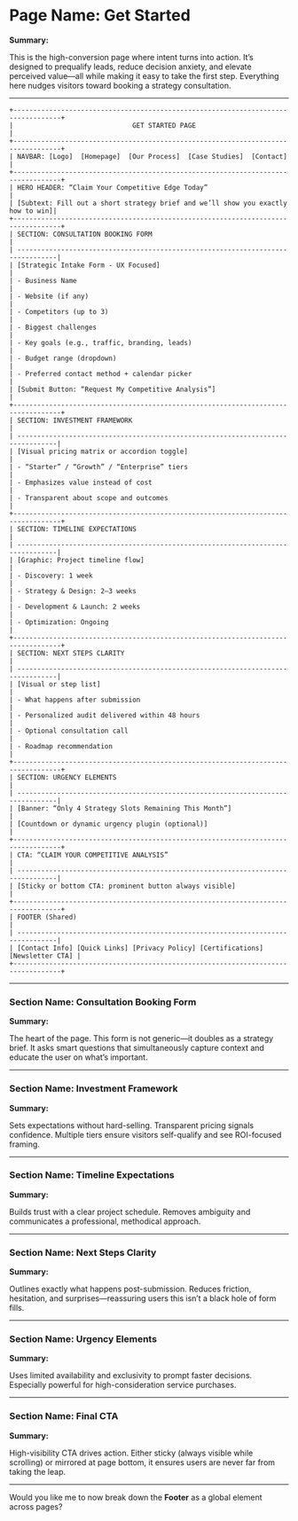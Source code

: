 # Page Name: Get Started

**Summary:**

This is the high-conversion page where intent turns into action. It’s designed to prequalify leads, reduce decision anxiety, and elevate perceived value—all while making it easy to take the first step. Everything here nudges visitors toward booking a strategy consultation.

---

```
+----------------------------------------------------------------------------------+
|                              GET STARTED PAGE                                   |
+----------------------------------------------------------------------------------+
| NAVBAR: [Logo]  [Homepage]  [Our Process]  [Case Studies]  [Contact]            |
+----------------------------------------------------------------------------------+
| HERO HEADER: “Claim Your Competitive Edge Today”                                |
| [Subtext: Fill out a short strategy brief and we’ll show you exactly how to win]|
+----------------------------------------------------------------------------------+
| SECTION: CONSULTATION BOOKING FORM                                              |
| --------------------------------------------------------------------------------|
| [Strategic Intake Form - UX Focused]                                            |
| - Business Name                                                                 |
| - Website (if any)                                                              |
| - Competitors (up to 3)                                                         |
| - Biggest challenges                                                            |
| - Key goals (e.g., traffic, branding, leads)                                    |
| - Budget range (dropdown)                                                       |
| - Preferred contact method + calendar picker                                    |
| [Submit Button: “Request My Competitive Analysis”]                              |
+----------------------------------------------------------------------------------+
| SECTION: INVESTMENT FRAMEWORK                                                   |
| --------------------------------------------------------------------------------|
| [Visual pricing matrix or accordion toggle]                                     |
| - “Starter” / “Growth” / “Enterprise” tiers                                     |
| - Emphasizes value instead of cost                                              |
| - Transparent about scope and outcomes                                          |
+----------------------------------------------------------------------------------+
| SECTION: TIMELINE EXPECTATIONS                                                  |
| --------------------------------------------------------------------------------|
| [Graphic: Project timeline flow]                                                |
| - Discovery: 1 week                                                             |
| - Strategy & Design: 2–3 weeks                                                  |
| - Development & Launch: 2 weeks                                                 |
| - Optimization: Ongoing                                                         |
+----------------------------------------------------------------------------------+
| SECTION: NEXT STEPS CLARITY                                                     |
| --------------------------------------------------------------------------------|
| [Visual or step list]                                                           |
| - What happens after submission                                                 |
| - Personalized audit delivered within 48 hours                                 |
| - Optional consultation call                                                    |
| - Roadmap recommendation                                                        |
+----------------------------------------------------------------------------------+
| SECTION: URGENCY ELEMENTS                                                       |
| --------------------------------------------------------------------------------|
| [Banner: “Only 4 Strategy Slots Remaining This Month”]                          |
| [Countdown or dynamic urgency plugin (optional)]                                |
+----------------------------------------------------------------------------------+
| CTA: “CLAIM YOUR COMPETITIVE ANALYSIS”                                          |
| --------------------------------------------------------------------------------|
| [Sticky or bottom CTA: prominent button always visible]                         |
+----------------------------------------------------------------------------------+
| FOOTER (Shared)                                                                 |
| --------------------------------------------------------------------------------|
| [Contact Info] [Quick Links] [Privacy Policy] [Certifications] [Newsletter CTA] |
+----------------------------------------------------------------------------------+

```

---

### Section Name: Consultation Booking Form

**Summary:**

The heart of the page. This form is not generic—it doubles as a strategy brief. It asks smart questions that simultaneously capture context and educate the user on what’s important.

---

### Section Name: Investment Framework

**Summary:**

Sets expectations without hard-selling. Transparent pricing signals confidence. Multiple tiers ensure visitors self-qualify and see ROI-focused framing.

---

### Section Name: Timeline Expectations

**Summary:**

Builds trust with a clear project schedule. Removes ambiguity and communicates a professional, methodical approach.

---

### Section Name: Next Steps Clarity

**Summary:**

Outlines exactly what happens post-submission. Reduces friction, hesitation, and surprises—reassuring users this isn’t a black hole of form fills.

---

### Section Name: Urgency Elements

**Summary:**

Uses limited availability and exclusivity to prompt faster decisions. Especially powerful for high-consideration service purchases.

---

### Section Name: Final CTA

**Summary:**

High-visibility CTA drives action. Either sticky (always visible while scrolling) or mirrored at page bottom, it ensures users are never far from taking the leap.

---

Would you like me to now break down the **Footer** as a global element across pages?